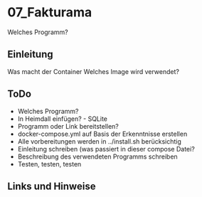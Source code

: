 
# 07_Fakturama

Welches Programm?


## Einleitung

Was macht der Container
Welches Image wird verwendet?


## ToDo

* Welches Programm?
* In Heimdall einfügen? - SQLite
* Programm oder Link bereitstellen?
* docker-compose.yml auf Basis der Erkenntnisse erstellen
* Alle vorbereitungen werden in ../install.sh berücksichtig
* Einleitung schreiben (was passiert in dieser compose Datei?
* Beschreibung des verwendeten Programms schreiben
* Testen, testen, testen


## Links und Hinweise
